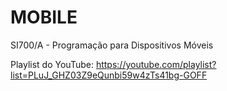 # MOBILE
SI700/A - Programação para Dispositivos Móveis

Playlist do YouTube: https://youtube.com/playlist?list=PLuJ_GHZ03Z9eQunbi59w4zTs41bg-GOFF
